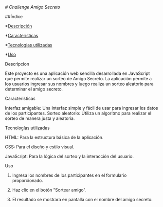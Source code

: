 <em> # Challenge Amigo Secreto </em>

##Índice

*[Descripción](#Descripcion)

*[Caracteristícas](#Caracteristicas)

*[Tecnologias utilizadas](#Tecnologias-utilizadas)

*[Uso](#Uso)

Descripcion

  Este proyecto es una aplicación web sencilla desarrollada en JavaScript que permite realizar un sorteo de Amigo Secreto. La aplicación permite a los usuarios ingresar sus nombres y luego realiza un sorteo aleatorio para determinar el amigo secreto.

Caracteristicas

  Interfaz amigable: Una interfaz simple y fácil de usar para ingresar los datos de los participantes.
Sorteo aleatorio: Utiliza un algoritmo para realizar el sorteo de manera justa y aleatoria.

Tecnologías utilizadas

  HTML: Para la estructura básica de la aplicación.

  CSS: Para el diseño y estilo visual.

  JavaScript: Para la lógica del sorteo y la interacción del usuario.

Uso

  1. Ingresa los nombres de los participantes en el formulario proporcionado.

  2. Haz clic en el botón "Sortear amigo".

  3. El resultado se mostrara en pantalla con el nombre del amigo secreto.
